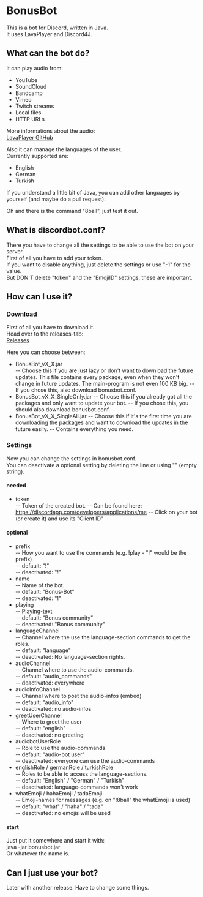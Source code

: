 # BonusBot

This is a bot for Discord, written in Java.  
It uses LavaPlayer and Discord4J.  


## What can the bot do?  

It can play audio from:
* YouTube
* SoundCloud
* Bandcamp
* Vimeo
* Twitch streams
* Local files
* HTTP URLs  

More informations about the audio:  
[LavaPlayer GitHub](https://github.com/sedmelluq/lavaplayer/tree/5019bd8173a0d8b99ff5fc53149774d77792702c)

Also it can manage the languages of the user.  
Currently supported are:  
* English
* German
* Turkish  

If you understand a little bit of Java, you can add other languages by yourself (and maybe do a pull request).

Oh and there is the command "8ball", just test it out.


## What is discordbot.conf?

There you have to change all the settings to be able to use the bot on your server.  
First of all you have to add your token.  
If you want to disable anything, just delete the settings or use "-1" for the value.  
But DON'T delete "token" and the "EmojiID" settings, these are important. 


## How can I use it?

### Download
First of all you have to download it.  
Head over to the releases-tab:  
[Releases](https://github.com/emre1702/BonusBot/releases)  

Here you can choose between:  
- BonusBot_vX_X.jar  
-- Choose this if you are just lazy or don't want to download the future updates. This file contains every package, even when they won't change in future updates. The main-program is not even 100 KB big. 
-- If you chose this, also download bonusbot.conf.
- BonusBot_vX_X_SingleOnly.jar
-- Choose this if you already got all the packages and only want to update your bot.
-- If you chose this, you should also download bonusbot.conf.
- BonusBot_vX_X_SingleAll.jar
-- Choose this if it's the first time you are downloading the packages and want to download the updates in the future easily.
-- Contains everything you need.

### Settings
Now you can change the settings in bonusbot.conf.  
You can deactivate a optional setting by deleting the line or using "" (empty string).

#### needed 
- token  
-- Token of the created bot. 
-- Can be found here: https://discordapp.com/developers/applications/me
-- Click on your bot (or create it) and use its "Client ID"

#### optional
- prefix  
-- How you want to use the commands (e.g. !play - "!" would be the prefix)   
-- default: "!"  
-- deactivated: "!"  
- name  
-- Name of the bot.  
-- default: "Bonus-Bot"  
-- deactivated: "!"  
- playing  
-- Playing-text  
-- default: "Bonus community"  
-- deactivated: "Bonus community"  
- languageChannel  
-- Channel where the use the language-section commands to get the roles.  
-- default: "language"  
-- deactivated: No language-section rights.  
- audioChannel  
-- Channel where to use the audio-commands.  
-- default: "audio_commands"  
-- deactivated: everywhere  
- audioInfoChannel  
-- Channel where to post the audio-infos (embed)  
-- default: "audio_info"  
-- deactivated: no audio-infos  
- greetUserChannel  
-- Where to greet the user    
-- default: "english"  
-- deactivated: no greeting  
- audiobotUserRole  
-- Role to use the audio-commands  
-- default: "audio-bot user"  
-- deactivated: everyone can use the audio-commands  
- englishRole / germanRole / turkishRole  
-- Roles to be able to access the language-sections.  
-- default: "English" / "German" / "Turkish"  
-- deactivated: language-commands won't work  
- whatEmoji / hahaEmoji / tadaEmoji  
-- Emoji-names for messages (e.g. on "!8ball" the whatEmoji is used)  
-- default: "what" / "haha" / "tada"  
-- deactivated: no emojis will be used  

#### start

Just put it somewhere and start it with:  
java -jar bonusbot.jar   
Or whatever the name is.


## Can I just use your bot?

Later with another release. 
Have to change some things.
